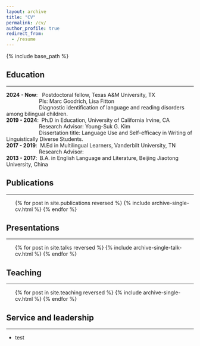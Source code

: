 ```yaml
---
layout: archive
title: "CV"
permalink: /cv/
author_profile: true
redirect_from:
  - /resume
---
```


{% include base_path %}


## Education
------
**2024 - Now**: &nbsp; Postdoctoral fellow, Texas A&M University, TX  
&emsp;&emsp;&emsp;&emsp;&emsp;&emsp;&nbsp;PIs: Marc Goodrich, Lisa Fitton  
&emsp;&emsp;&emsp;&emsp;&emsp;&emsp;&nbsp;Diagnostic identification of language and reading disorders among bilingual children.  
**2019 - 2024**:&nbsp; Ph.D in Education, University of California Irvine, CA  
&emsp;&emsp;&emsp;&emsp;&emsp;&emsp;&nbsp;Research Advisor: Young-Suk G. Kim  
&emsp;&emsp;&emsp;&emsp;&emsp;&emsp;&nbsp;Dissertation title: Language Use and Self-efficacy in Writing of Linguistically Diverse Students.  
**2017 - 2019**:&nbsp; M.Ed in Multilingual Learners, Vanderbilt University, TN  
&emsp;&emsp;&emsp;&emsp;&emsp;&emsp;&nbsp;Research Advisor:  
**2013 - 2017**:&ensp;B.A. in English Language and Literature, Beijing Jiaotong University, China

  
## Publications
------
  <ul>{% for post in site.publications reversed %}
    {% include archive-single-cv.html %}
  {% endfor %}</ul>

  
## Presentations
------
  <ul>{% for post in site.talks reversed %}
    {% include archive-single-talk-cv.html  %}
  {% endfor %}</ul>

  
## Teaching
------
  <ul>{% for post in site.teaching reversed %}
    {% include archive-single-cv.html %}
  {% endfor %}</ul>

  
## Service and leadership
------
* test
